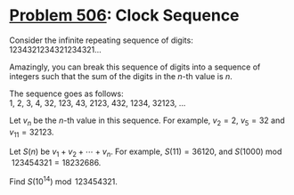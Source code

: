 [Problem 506](https://projecteuler.net/problem=506): Clock Sequence
===================================================================

Consider the infinite repeating sequence of digits:  
1234321234321234321...

Amazingly, you can break this sequence of digits into a sequence of integers
such that the sum of the digits in the $n$-th value is $n$.

The sequence goes as follows:  
1, 2, 3, 4, 32, 123, 43, 2123, 432, 1234, 32123, ...

Let $v_n$ be the $n$-th value in this sequence. For example, $v_2=2$, $v_5=32$
and $v_{11}=32123$.

Let $S(n)$ be $v_1+v_2+\cdots+v_n$. For example, $S(11)=36120$, and
$S(1000)\bmod 123454321=18232686$.

Find $S(10^{14})\bmod 123454321$.
